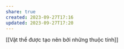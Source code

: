 ```yaml
---
share: true
created: 2023-09-27T17:16
updated: 2023-09-27T17:20
---
```


[[Vật thể được tạo nên bởi những thuộc tính]]